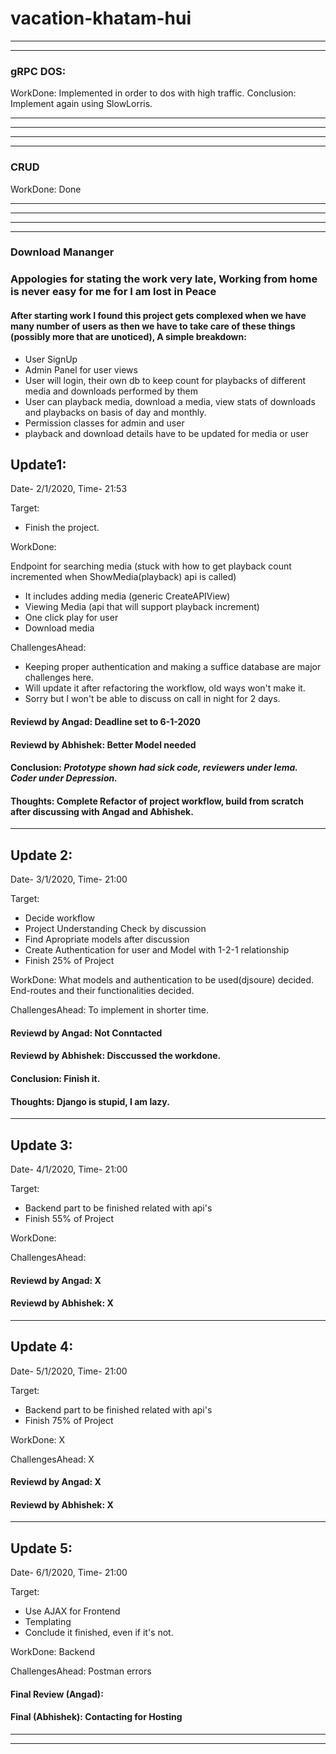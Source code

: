 # vacation-khatam-hui


-----------------------------------------------------------------------
-----------------------------------------------------------------------
### gRPC DOS:
WorkDone: Implemented in order to dos with high traffic.
Conclusion: Implement again using SlowLorris.

-----------------------------------------------------------------------
-----------------------------------------------------------------------

-----------------------------------------------------------------------
-----------------------------------------------------------------------

### CRUD
WorkDone: Done

-----------------------------------------------------------------------
-----------------------------------------------------------------------

-----------------------------------------------------------------------
-----------------------------------------------------------------------

### Download Mananger

### Appologies for stating the work very late, Working from home is never easy for me for I am lost in Peace


#### After starting work I found this project gets complexed when we have many number of users as then we have to take care of these things (possibly more that are unoticed), A simple breakdown:
* User SignUp
* Admin Panel for user views
* User will login, their own db to keep count for playbacks of different media and downloads performed by them
* User can playback media, download a media, view stats of downloads and playbacks on basis of day and monthly.
* Permission classes for admin and user
* playback and download details have to be updated for media or user

## Update1:
Date- 2/1/2020, Time- 21:53

Target:

* Finish the project.


WorkDone:

Endpoint for searching media (stuck with how to get playback count incremented when ShowMedia(playback) api is called)
* It includes adding media (generic CreateAPIView)
* Viewing Media (api that will support playback increment)
* One click play for user
* Download media

ChallengesAhead:

* Keeping proper authentication and making a suffice database are major challenges here.
* Will update it after refactoring the workflow, old ways won't make it.
* Sorry but I won't be able to discuss on call in night for 2 days.



#### Reviewd by Angad: Deadline set to 6-1-2020
#### Reviewd by Abhishek: Better Model needed

#### Conclusion: *Prototype shown had sick code, reviewers under lema. Coder under Depression.*

#### Thoughts: Complete Refactor of project workflow, build from scratch after discussing with Angad and Abhishek.

-------------------------------------------------------------------------------

## Update 2:
Date- 3/1/2020, Time- 21:00

Target:
* Decide workflow
* Project Understanding Check by discussion
* Find Apropriate models after discussion
* Create Authentication for user and Model with 1-2-1 relationship 
* Finish 25% of Project

WorkDone: What models and authentication to be used(djsoure) decided. End-routes and their functionalities decided.

ChallengesAhead: To implement in shorter time.

#### Reviewd by Angad: Not Conntacted
#### Reviewd by Abhishek: Disccussed the workdone.

#### Conclusion: Finish it.
#### Thoughts: Django is stupid, I am lazy.

------------------------------------------------------------------------------

## Update 3:
Date- 4/1/2020, Time- 21:00

Target:
* Backend part to be finished related with api's
* Finish 55% of Project


WorkDone:

ChallengesAhead:

#### Reviewd by Angad: X
#### Reviewd by Abhishek: X

------------------------------------------------------------------------------

## Update 4:
Date- 5/1/2020, Time- 21:00

Target:
* Backend part to be finished related with api's
* Finish 75% of Project

WorkDone: X

ChallengesAhead: X

#### Reviewd by Angad: X
#### Reviewd by Abhishek: X

------------------------------------------------------------------------------

## Update 5:
Date- 6/1/2020, Time- 21:00


Target:
* Use AJAX for Frontend
* Templating
* Conclude it finished, even if it's not.


WorkDone: Backend

ChallengesAhead: Postman errors

#### Final Review (Angad): 
#### Final (Abhishek): Contacting for Hosting

------------------------------------------------------------------------------
------------------------------------------------------------------------------

